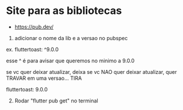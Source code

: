 # Site para as bibliotecas 

- https://pub.dev/




1.  adicionar o nome da lib e a versao no pubspec

ex. fluttertoast: ^9.0.0



esse ^ é para avisar que queremos no minimo a 9.0.0


se vc quer deixar atualizar, deixa
se vc NAO quer deixar atualizar, quer TRAVAR em uma versao... TIRA

fluttertoast: 9.0.0






2. Rodar "flutter pub get" no terminal 